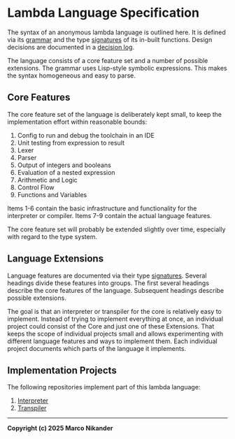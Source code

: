 # Lambda Language Specification

The syntax of an anonymous lambda language is outlined here.
It is defined via its [grammar](grammar.md) and the type [signatures](signatures.md) of its in-built functions.
Design decisions are documented in a [decision log](decisions.md).

The language consists of a core feature set and a number of possible extensions.
The grammar uses Lisp-style symbolic expressions.
This makes the syntax homogeneous and easy to parse.

## Core Features

The core feature set of the language is deliberately kept small, to keep the implementation effort within reasonable bounds:

1. Config to run and debug the toolchain in an IDE
2. Unit testing from expression to result
3. Lexer
4. Parser
5. Output of integers and booleans
6. Evaluation of a nested expression
7. Arithmetic and Logic
8. Control Flow
9. Functions and Variables

Items 1-6 contain the basic infrastructure and functionality for the interpreter or compiler.
Items 7-9 contain the actual language features.

The core feature set will probably be extended slightly over time, especially with regard to the type system.

## Language Extensions

Language features are documented via their type [signatures](signatures.md).
Several headings divide these features into groups.
The first several headings describe the core features of the language.
Subsequent headings describe possible extensions.

The goal is that an interpreter or transpiler for the core is relatively easy to implement.
Instead of trying to implement everything at once, an individual project could consist of the Core and just one of these Extensions.
That keeps the scope of individual projects small and allows experimenting with different language features and ways to implement them.
Each individual project documents which parts of the language it implements.

## Implementation Projects

The following repositories implement part of this lambda language:

1. [Interpreter](https://github.com/mnikander/interpreter)
2. [Transpiler](https://github.com/mnikander/transpiler)

---
**Copyright (c) 2025 Marco Nikander**

